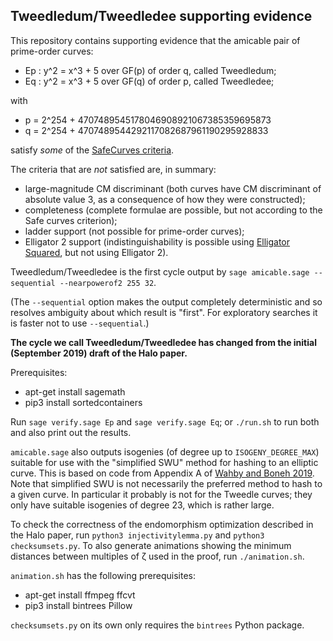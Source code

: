 Tweedledum/Tweedledee supporting evidence
-----------------------------------------

This repository contains supporting evidence that the amicable pair of
prime-order curves:

* Ep : y^2 = x^3 + 5 over GF(p) of order q, called Tweedledum;
* Eq : y^2 = x^3 + 5 over GF(q) of order p, called Tweedledee;

with

* p = 2^254 + 4707489545178046908921067385359695873
* q = 2^254 + 4707489544292117082687961190295928833

satisfy *some* of the [SafeCurves criteria](https://safecurves.cr.yp.to/index.html).

The criteria that are *not* satisfied are, in summary:

* large-magnitude CM discriminant (both curves have CM discriminant of absolute value 3,
  as a consequence of how they were constructed);
* completeness (complete formulae are possible, but not according to the Safe curves
  criterion);
* ladder support (not possible for prime-order curves);
* Elligator 2 support (indistinguishability is possible using
  [Elligator Squared](https://ifca.ai/pub/fc14/paper_25.pdf), but not using Elligator 2).

Tweedledum/Tweedledee is the first cycle output by
``sage amicable.sage --sequential --nearpowerof2 255 32``.

(The `--sequential` option makes the output completely deterministic and so resolves
ambiguity about which result is "first". For exploratory searches it is faster not to
use `--sequential`.)

**The cycle we call Tweedledum/Tweedledee has changed from the initial (September 2019) draft of the Halo paper.**

Prerequisites:

* apt-get install sagemath
* pip3 install sortedcontainers

Run ``sage verify.sage Ep`` and ``sage verify.sage Eq``; or ``./run.sh`` to run both
and also print out the results.

``amicable.sage`` also outputs isogenies (of degree up to ``ISOGENY_DEGREE_MAX``) suitable
for use with the "simplified SWU" method for hashing to an elliptic curve. This is based
on code from Appendix A of [Wahby and Boneh 2019](https://eprint.iacr.org/2019/403.pdf).
Note that simplified SWU is not necessarily the preferred method to hash to a given curve.
In particular it probably is not for the Tweedle curves; they only have suitable isogenies
of degree 23, which is rather large.

To check the correctness of the endomorphism optimization described in the Halo paper, run
``python3 injectivitylemma.py`` and ``python3 checksumsets.py``. To also generate animations
showing the minimum distances between multiples of ζ used in the proof, run ``./animation.sh``.

``animation.sh`` has the following prerequisites:

* apt-get install ffmpeg ffcvt
* pip3 install bintrees Pillow

``checksumsets.py`` on its own only requires the ``bintrees`` Python package.
